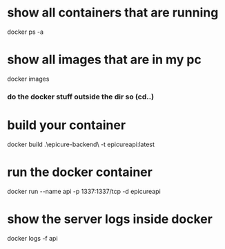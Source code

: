 # show all containers that are running

docker ps -a

# show all images that are in my pc

docker images

### do the docker stuff outside the dir so (cd..)

# build your container

docker build .\epicure-backend\ -t epicureapi:latest

# run the docker container

docker run --name api -p 1337:1337/tcp -d epicureapi

# show the server logs inside docker

docker logs -f api

